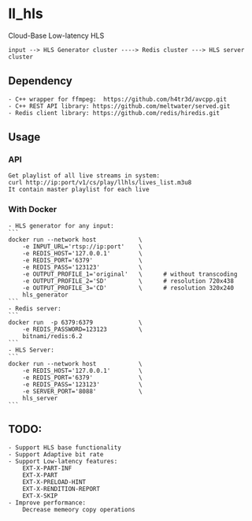 # ll_hls
Cloud-Base Low-latency HLS

    input --> HLS Generator cluster ----> Redis cluster ---> HLS server cluster
## Dependency
    - C++ wrapper for ffmpeg:  https://github.com/h4tr3d/avcpp.git 
    - C++ REST API library: https://github.com/meltwater/served.git 
    - Redis client library: https://github.com/redis/hiredis.git
## Usage
### API
    Get playlist of all live streams in system:
    curl http://ip:port/v1/cs/play/llhls/lives_list.m3u8
    It contain master playlist for each live 

### With Docker
    - HLS generator for any input:
    ```
    docker run --network host            \
        -e INPUT_URL='rtsp://ip:port'    \
        -e REDIS_HOST='127.0.0.1'        \
        -e REDIS_PORT='6379'             \
        -e REDIS_PASS='123123'           \
        -e OUTPUT_PROFILE_1='original'   \      # without transcoding
        -e OUTPUT_PROFILE_2='SD'         \      # resolution 720x438
        -e OUTPUT_PROFILE_3='CD'         \      # resolution 320x240
        hls_generator
    ```
    - Redis server:
    ```
    docker run  -p 6379:6379             \
        -e REDIS_PASSWORD=123123         \
        bitnami/redis:6.2
    ```
    - HLS Server:
    ```
    docker run --network host            \
        -e REDIS_HOST='127.0.0.1'        \
        -e REDIS_PORT='6379'             \
        -e REDIS_PASS='123123'           \
        -e SERVER_PORT='8088'            \ 
        hls_server
    ```
## TODO:
    - Support HLS base functionality
    - Support Adaptive bit rate
    - Support Low-latency features: 
        EXT-X-PART-INF
        EXT-X-PART
        EXT-X-PRELOAD-HINT
        EXT-X-RENDITION-REPORT
        EXT-X-SKIP
    - Improve performance:
        Decrease memeory copy operations
